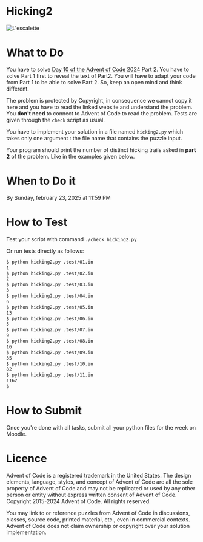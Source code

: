 # Hicking2

![L'escalette](https://upload.wikimedia.org/wikipedia/commons/thumb/0/07/Pyrenees_escalette.JPG/320px-Pyrenees_escalette.JPG)

# What to Do

You have to solve [Day 10 of the Advent of Code 2024](https://adventofcode.com/2024/day/10) Part 2. You have to solve Part 1 first to reveal the text of Part2. You will have to adapt your code from Part 1 to be able to solve Part 2. So, keep an open mind and think different.

The problem is protected by Copyright, in consequence we cannot copy it here and you have to read the linked website and understand the problem. You **don't need** to connect to Advent of Code to read the problem. Tests are given through the `check` script as usual.

You have to implement your solution in a file named `hicking2.py` which takes only one argument : the file name that contains the puzzle input.

Your program should print the number of distinct hicking trails asked in **part 2** of the problem. Like in the examples given below.

# When to Do it

By Sunday, february 23, 2025 at 11:59 PM

# How to Test

Test your script with command `./check hicking2.py`

Or run tests directly as follows:
```bash
$ python hicking2.py .test/01.in
1
$ python hicking2.py .test/02.in
2
$ python hicking2.py .test/03.in
3
$ python hicking2.py .test/04.in
6
$ python hicking2.py .test/05.in
13
$ python hicking2.py .test/06.in
5
$ python hicking2.py .test/07.in
9
$ python hicking2.py .test/08.in
16
$ python hicking2.py .test/09.in
35
$ python hicking2.py .test/10.in
82
$ python hicking2.py .test/11.in
1162
$
```

# How to Submit

Once you're done with all tasks, submit all your python files for the week on Moodle.

# Licence

Advent of Code is a registered trademark in the United States. The design elements, language, styles, and concept of Advent of Code are all the sole property of Advent of Code and may not be replicated or used by any other person or entity without express written consent of Advent of Code. Copyright 2015-2024 Advent of Code. All rights reserved.

You may link to or reference puzzles from Advent of Code in discussions, classes, source code, printed material, etc., even in commercial contexts. Advent of Code does not claim ownership or copyright over your solution implementation.
